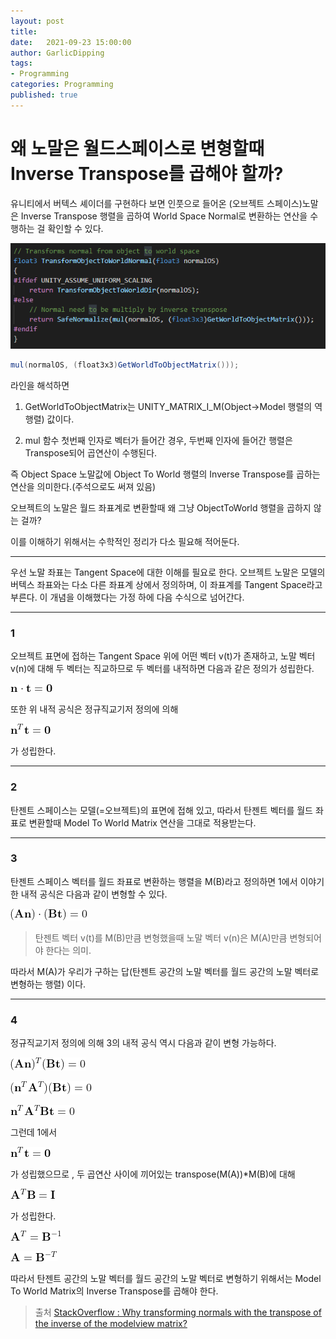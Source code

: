 ```yaml
---
layout: post
title: 
date:   2021-09-23 15:00:00
author: GarlicDipping
tags:
- Programming
categories: Programming
published: true
---
```


# 왜 노말은 월드스페이스로 변형할때 Inverse Transpose를 곱해야 할까?

유니티에서 버텍스 셰이더를 구현하다 보면 인풋으로 들어온 (오브젝트 스페이스)노말은 Inverse Transpose 행렬을 곱하여 World Space Normal로 변환하는 연산을 수행하는 걸 확인할 수 있다.

![Image](/assets/img/posts/20211116/01_unity_code.png)

~~~csharp
mul(normalOS, (float3x3)GetWorldToObjectMatrix()));
~~~

라인을 해석하면

1. GetWorldToObjectMatrix는 UNITY_MATRIX_I_M(Object->Model 행렬의 역행렬) 값이다.

2. mul 함수 첫번째 인자로 벡터가 들어간 경우, 두번째 인자에 들어간 행렬은 Transpose되어 곱연산이 수행된다.

즉 Object Space 노말값에 Object To World 행렬의 Inverse Transpose를 곱하는 연산을 의미한다.(주석으로도 써져 있음)

오브젝트의 노말은 월드 좌표계로 변환할때 왜 그냥 ObjectToWorld 행렬을 곱하지 않는 걸까?

이를 이해하기 위해서는 수학적인 정리가 다소 필요해 적어둔다.

<!--more-->

---

우선 노말 좌표는 Tangent Space에 대한 이해를 필요로 한다.
오브젝트 노말은 모델의 버텍스 좌표와는 다소 다른 좌표계 상에서 정의하며, 이 좌표계를 Tangent Space라고 부른다.
이 개념을 이해했다는 가정 하에 다음 수식으로 넘어간다.

---
### 1 

오브젝트 표면에 접하는 Tangent Space 위에 어떤 벡터 v(t)가 존재하고, 노말 벡터 v(n)에 대해 두 벡터는 직교하므로 두 벡터를 내적하면 다음과 같은 정의가 성립한다.

![Image](/assets/img/posts/20211116/02.png)

또한 위 내적 공식은 정규직교기저 정의에 의해

![Image](/assets/img/posts/20211116/03.png)

가 성립한다.

---
### 2

탄젠트 스페이스는 모델(=오브젝트)의 표면에 접해 있고, 따라서 탄젠트 벡터를 월드 좌표로 변환할때 Model To World Matrix 연산을 그대로 적용받는다.

---

### 3

탄젠트 스페이스 벡터를 월드 좌표로 변환하는 행렬을 M(B)라고 정의하면 1에서 이야기한 내적 공식은 다음과 같이 변형할 수 있다.

![Image](/assets/img/posts/20211116/04.png)

>탄젠트 벡터 v(t)를 M(B)만큼 변형했을때 노말 벡터 v(n)은 M(A)만큼 변형되어야 한다는 의미.

따라서 M(A)가 우리가 구하는 답(탄젠트 공간의 노말 벡터를 월드 공간의 노말 벡터로 변형하는 행렬) 이다.

---

### 4

정규직교기저 정의에 의해 3의 내적 공식 역시 다음과 같이 변형 가능하다.

![Image](/assets/img/posts/20211116/05.png)

![Image](/assets/img/posts/20211116/06.png)

![Image](/assets/img/posts/20211116/07.png)

그런데 1에서

![Image](/assets/img/posts/20211116/08.png)

가 성립했으므로 , 두 곱연산 사이에 끼어있는 transpose(M(A))*M(B)에 대해

![Image](/assets/img/posts/20211116/09.png)

가 성립한다.

![Image](/assets/img/posts/20211116/10.png)

![Image](/assets/img/posts/20211116/11.png)

따라서 탄젠트 공간의 노말 벡터를 월드 공간의 노말 벡터로 변형하기 위해서는 Model To World Matrix의 Inverse Transpose를 곱해야 한다.

> 출처
[StackOverflow : Why transforming normals with the transpose of the inverse of the modelview matrix?](https://stackoverflow.com/a/13654666/1513676)








